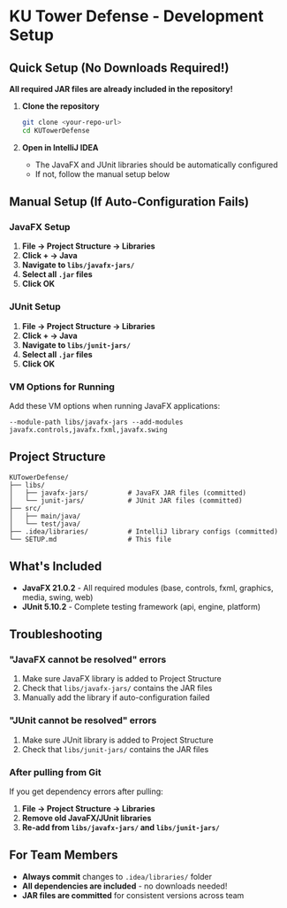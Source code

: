 # KU Tower Defense - Development Setup

## Quick Setup (No Downloads Required!)

**All required JAR files are already included in the repository!**

1. **Clone the repository**
   ```bash
   git clone <your-repo-url>
   cd KUTowerDefense
   ```

2. **Open in IntelliJ IDEA**
   - The JavaFX and JUnit libraries should be automatically configured
   - If not, follow the manual setup below

## Manual Setup (If Auto-Configuration Fails)

### JavaFX Setup
1. **File → Project Structure → Libraries**
2. **Click + → Java**
3. **Navigate to `libs/javafx-jars/`**
4. **Select all `.jar` files**
5. **Click OK**

### JUnit Setup
1. **File → Project Structure → Libraries**
2. **Click + → Java**
3. **Navigate to `libs/junit-jars/`**
4. **Select all `.jar` files**
5. **Click OK**

### VM Options for Running
Add these VM options when running JavaFX applications:
```
--module-path libs/javafx-jars --add-modules javafx.controls,javafx.fxml,javafx.swing
```

## Project Structure
```
KUTowerDefense/
├── libs/
│   ├── javafx-jars/          # JavaFX JAR files (committed)
│   └── junit-jars/           # JUnit JAR files (committed)
├── src/
│   ├── main/java/
│   └── test/java/
├── .idea/libraries/          # IntelliJ library configs (committed)
└── SETUP.md                  # This file
```

## What's Included
- **JavaFX 21.0.2** - All required modules (base, controls, fxml, graphics, media, swing, web)
- **JUnit 5.10.2** - Complete testing framework (api, engine, platform)

## Troubleshooting

### "JavaFX cannot be resolved" errors
1. Make sure JavaFX library is added to Project Structure
2. Check that `libs/javafx-jars/` contains the JAR files
3. Manually add the library if auto-configuration failed

### "JUnit cannot be resolved" errors
1. Make sure JUnit library is added to Project Structure
2. Check that `libs/junit-jars/` contains the JAR files

### After pulling from Git
If you get dependency errors after pulling:
1. **File → Project Structure → Libraries**
2. **Remove old JavaFX/JUnit libraries**
3. **Re-add from `libs/javafx-jars/` and `libs/junit-jars/`**

## For Team Members
- **Always commit** changes to `.idea/libraries/` folder
- **All dependencies are included** - no downloads needed!
- **JAR files are committed** for consistent versions across team 